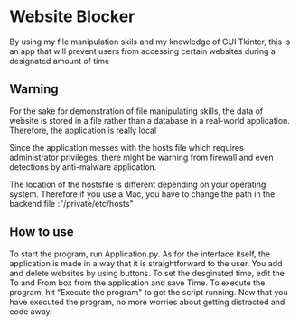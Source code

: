 # Website Blocker
By using my file manipulation skils and my knowledge of GUI Tkinter, this is an app that will prevent users from accessing certain websites during a designated amount of time
## Warning
For the sake for demonstration of file manipulating skills, the data of website is stored in a file rather than a database in a real-world 
application. Therefore, the application is really local

Since the application messes with the hosts file which requires administrator privileges, there might be warning from firewall and even detections by anti-malware application.

The location of the hostsfile is different depending on your operating system. Therefore if you use a Mac, you have to change the path in the backend file :"/private/etc/hosts"

## How to use
To start the program, run Application.py.
As for the interface itself, the application is made in a way that it is straightforward to the user. You add and delete websites by using buttons. To set the desginated time, edit the To and From box from the application and save Time. To execute the program, hit "Execute the program" to get the script running.
Now that you have executed the program, no more worries about getting distracted and code away.
